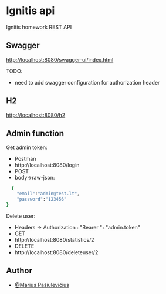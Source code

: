
# Ignitis api

Ignitis homework REST API


## Swagger

[http://localhost:8080/swagger-ui/index.html](http://localhost:8080/swagger-ui/index.html)

TODO:
- need to add swagger configuration for authorization header


## H2

[http://localhost:8080/h2](http://localhost:8080/h2)
## Admin function

Get admin token:
- Postman
- http://localhost:8080/login
- POST
- body->raw-json:

```bash
  {
    "email":"admin@test.lt",
    "password":"123456"
}
```
Delete user:
- Headers -> Authorization : "Bearer "+"admin.token"
- GET
- http://localhost:8080/statistics/2
- DELETE
- http://localhost:8080/deleteuser/2


## Author

- [@Marius Pašiulevičius](https://www.linkedin.com/in/marius-pasiulevicius/)

